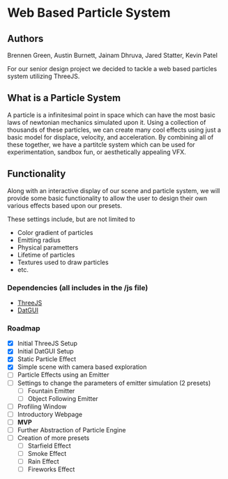 # Web Based Particle System

## Authors
Brennen Green, Austin Burnett, Jainam Dhruva, Jared Statter, Kevin Patel

For our senior design project we decided to tackle a web based particles system utilizing ThreeJS.

## What is a Particle System

A particle is a infinitesimal point in space which can have the most basic laws of newtonian mechanics simulated upon it.
Using a collection of thousands of these particles, we can create many cool effects using just a basic model for displace, velocity, and acceleration. By combining all of these together, we have a partitcle system which can be used for experimentation, sandbox fun, or aesthetically appealing VFX.

## Functionality

Along with an interactive display of our scene and particle system, we will provide some basic functionality to allow the user
to design their own various effects based upon our presets.

These settings include, but are not limited to
- Color gradient of particles
- Emitting radius
- Physical parametters
- Lifetime of particles
- Textures used to draw particles
- etc.

### Dependencies (all includes in the /js file)
- [ThreeJS](https://github.com/mrdoob/three.js/)
- [DatGUI](https://github.com/dataarts/dat.gui)

### Roadmap
- [x] Initial ThreeJS Setup
- [x] Initial DatGUI Setup
- [x] Static Particle Effect
- [x] Simple scene with camera based exploration
- [ ] Particle Effects using an Emitter
- [ ] Settings to change the parameters of emitter simulation (2 presets)
    - [ ] Fountain Emitter
    - [ ] Object Following Emitter
- [ ] Profiling Window
- [ ] Introductory Webpage
- [ ] **MVP**
- [ ] Further Abstraction of Particle Engine
- [ ] Creation of more presets
    - [ ] Starfield Effect
    - [ ] Smoke Effect
    - [ ] Rain Effect
    - [ ] Fireworks Effect
